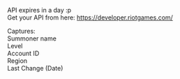 API expires in a day :p <br>
Get your API from here: https://developer.riotgames.com/

Captures: <br>
Summoner name <br>
Level <br>
Account ID <br>
Region <br>
Last Change (Date)
